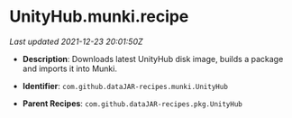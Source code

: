 # UnityHub.munki.recipe

_Last updated 2021-12-23 20:01:50Z_

- **Description**: Downloads latest UnityHub disk image, builds a package and imports it into Munki.

- **Identifier**: `com.github.dataJAR-recipes.munki.UnityHub`

- **Parent Recipes**: `com.github.dataJAR-recipes.pkg.UnityHub`
